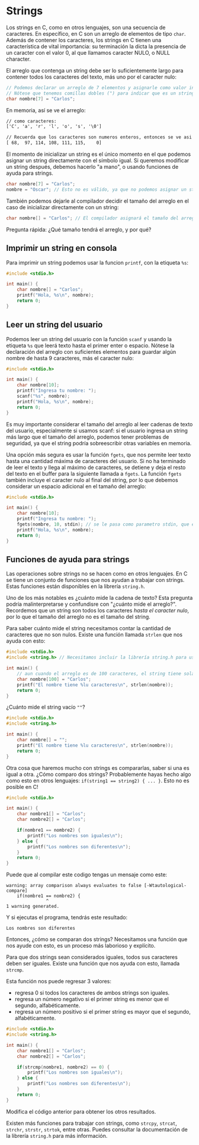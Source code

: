# Strings
Los strings en C, como en otros lenguajes, son una secuencia de caracteres. En específico, en C son un arreglo de elementos de tipo `char`. Además de contener los caracteres, los strings en C tienen una característica de vital importancia: su terminación la dicta la presencia de un caracter con el valor 0, al que llamamos caracter NULO, o NULL character.

El arreglo que contenga un string debe ser lo suficientemente largo para contener todos los caracteres del texto, más uno por el caracter nulo:
```c
// Podemos declarar un arreglo de 7 elementos y asignarle como valor inicial el string "Carlos".
// Nótese que tenemos comillas dobles (") para indicar que es un string, en lugar de comillas simples (').
char nombre[7] = "Carlos";
```

En memoria, así se ve el arreglo:
```txt
// como caracteres:
['C', 'a', 'r', 'l', 'o', 's', '\0']

// Recuerda que los caracteres son numeros enteros, entonces se ve asi tambien:
[ 68,  97, 114, 108, 111, 115,    0]
```

El momento de inicializar un string es el único momento en el que podemos asignar un string directamente con el símbolo igual. Si queremos modificar un string después, debemos hacerlo "a mano", o usando funciones de ayuda para strings.
```c
char nombre[7] = "Carlos";
nombre = "Oscar"; // Esto no es válido, ya que no podemos asignar un string directamente a un arreglo fuera de su inicialización.
```

También podemos dejarle al compilador decidir el tamaño del arreglo en el caso de inicializar directamente con un string:
```c
char nombre[] = "Carlos"; // El compilador asignará el tamaño del arreglo automáticamente.
```

Pregunta rápida: ¿Qué tamaño tendrá el arreglo, y por qué?

## Imprimir un string en consola
Para imprimir un string podemos usar la funcion `printf`, con la etiqueta `%s`:
```c
#include <stdio.h>

int main() {
    char nombre[] = "Carlos";
    printf("Hola, %s\n", nombre);
    return 0;
}
```

## Leer un string del usuario
Podemos leer un string del usuario con la función `scanf` y usando la etiqueta `%s` que leerá texto hasta el primer enter o espacio. Nótese la declaración del arreglo con suficientes elementos para guardar algún nombre de hasta 9 caracteres, más el caracter nulo:
```c
#include <stdio.h>

int main() {
    char nombre[10];
    printf("Ingresa tu nombre: ");
    scanf("%s", nombre);
    printf("Hola, %s\n", nombre);
    return 0;
}
```
Es muy importante considerar el tamaño del arreglo al leer cadenas de texto del usuario, especialmente si usamos scanf: si el usuario ingresa un string más largo que el tamaño del arreglo, podemos tener problemas de seguridad, ya que el string podría sobreescribir otras variables en memoria.

Una opción más segura es usar la función `fgets`, que nos permite leer texto hasta una cantidad máxima de caracteres del usuario. Si no ha terminado de leer el texto y llega al máximo de caracteres, se detiene y deja el resto del texto en el buffer para la siguiente llamada a `fgets`. La función `fgets` también incluye el caracter nulo al final del string, por lo que debemos considerar un espacio adicional en el tamaño del arreglo:
```c
#include <stdio.h>

int main() {
    char nombre[10];
    printf("Ingresa tu nombre: ");
    fgets(nombre, 10, stdin); // se le pasa como parametro stdin, que es el standard input. Podría leer de otros lugares, como de un archivo.
    printf("Hola, %s\n", nombre);
    return 0;
}
```

## Funciones de ayuda para strings
Las operaciones sobre strings no se hacen como en otros lenguajes. En C se tiene un conjunto de funciones que nos ayudan a trabajar con strings. Estas funciones están disponibles en la librería `string.h`.

Uno de los más notables es ¿cuánto mide la cadena de texto? Esta pregunta podría malinterpretarse y confundisre con "¿cuánto mide el arreglo?". Recordemos que un string son todos los caracteres _hasta el caracter nulo_, por lo que el tamaño del arreglo no es el tamaño del string.

Para saber cuánto mide el string necesitamos contar la cantidad de caracteres que no son nulos. Existe una función llamada `strlen` que nos ayuda con esto:
```c
#include <stdio.h>
#include <string.h> // Necesitamos incluir la librería string.h para usar strlen.

int main() {
    // aun cuando el arreglo es de 100 caracteres, el string tiene solamente 6 caracteres antes del NULO.
    char nombre[100] = "Carlos";
    printf("El nombre tiene %lu caracteres\n", strlen(nombre));
    return 0;
}
```

¿Cuánto mide el string vacío `""`?

```c
#include <stdio.h>
#include <string.h>

int main() {
    char nombre[] = "";
    printf("El nombre tiene %lu caracteres\n", strlen(nombre));
    return 0;
}
```

Otra cosa que haremos mucho con strings es compararlas, saber si una es igual a otra. ¿Cómo comparo dos strings? Probablemente hayas hecho algo como esto en otros lenguajes: `if(string1 == string2) { ... }`. Esto no es posible en C!

```c
#include <stdio.h>

int main() {
    char nombre1[] = "Carlos";
    char nombre2[] = "Carlos";

    if(nombre1 == nombre2) {
        printf("Los nombres son iguales\n");
    } else {
        printf("Los nombres son diferentes\n");
    }
    return 0;
}
```

Puede que al compilar este codigo tengas un mensaje como este:
```shell
warning: array comparison always evaluates to false [-Wtautological-compare]
    if(nombre1 == nombre2) {
               ^
1 warning generated.
```

Y si ejecutas el programa, tendrás este resultado:
```shell
Los nombres son diferentes
```

Entonces, ¿cómo se comparan dos strings? Necesitamos una función que nos ayude con esto, es un proceso más laborioso y explícito.

Para que dos strings sean considerados iguales, todos sus caracteres deben ser iguales. Existe una función que nos ayuda con esto, llamada `strcmp`.

Esta función nos puede regresar 3 valores:

- regresa 0 si todos los caracteres de ambos strings son iguales.
- regresa un número negativo si el primer string es menor que el segundo, alfabéticamente.
- regresa un número positivo si el primer string es mayor que el segundo, alfabéticamente.

```c
#include <stdio.h>
#include <string.h>

int main() {
    char nombre1[] = "Carlos";
    char nombre2[] = "Carlos";

    if(strcmp(nombre1, nombre2) == 0) {
        printf("Los nombres son iguales\n");
    } else {
        printf("Los nombres son diferentes\n");
    }
    return 0;
}
```

Modifica el código anterior para obtener los otros resultados.

Existen más funciones para trabajar con strings, como `strcpy`, `strcat`, `strchr`, `strstr`, `strtok`, entre otras. Puedes consultar la documentación de la librería `string.h` para más información.
